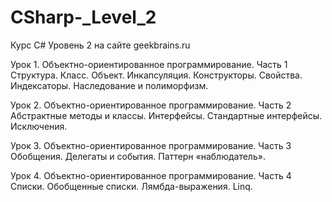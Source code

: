 # CSharp-_Level_2
Курс C# Уровень 2 на сайте geekbrains.ru

Урок 1. Объектно-ориентированное программирование. Часть 1
Структура. Класс. Объект. Инкапсуляция. Конструкторы. Свойства. Индексаторы. Наследование и полиморфизм.

Урок 2. Объектно-ориентированное программирование. Часть 2
Абстрактные методы и классы. Интерфейсы. Стандартные интерфейсы. Исключения.

Урок 3. Объектно-ориентированное программирование. Часть 3
Обобщения. Делегаты и события. Паттерн «наблюдатель».

Урок 4. Объектно-ориентированное программирование. Часть 4
Списки. Обобщенные списки. Лямбда-выражения. Linq.
